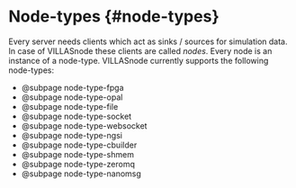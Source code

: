 # Node-types {#node-types}

Every server needs clients which act as sinks / sources for simulation data. In case of VILLASnode these clients are called _nodes_.
Every node is an instance of a node-type. VILLASnode currently supports the following node-types:

- @subpage node-type-fpga
- @subpage node-type-opal
- @subpage node-type-file
- @subpage node-type-socket
- @subpage node-type-websocket
- @subpage node-type-ngsi
- @subpage node-type-cbuilder
- @subpage node-type-shmem
- @subpage node-type-zeromq
- @subpage node-type-nanomsg

